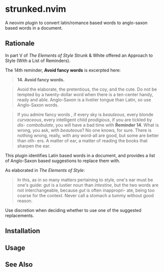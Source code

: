 # strunked.nvim

A neovim plugin to convert latin/romance based words to anglo-saxon based words in a document.

## Rationale

In part V of *The Elements of Style* Strunk & White offered an Approach to Style (With a List of Reminders).

The 14th reminder, **Avoid fancy words** is excerpted here:

> **14. Avoid fancy words.**

> Avoid the elaborate, the pretentious, the coy, and the cute. Do not be
> tempted by a twenty-dollar word when there is a ten-center handy,
> ready and able. Anglo-Saxon is a livelier tongue than Latin, so use
> Anglo-Saxon words.

> If you admire fancy words , if every sky is *beauteous*, every blonde
> *curvaceous*, every intelligent child *prodigious*, if you are tickled by *dis-
> combobulate*, you will have a bad time with **Reminder 14**. What is
> wrong, you ask, with *beauteous*? No one knows, for sure. There is nothing
> wrong, really, with any word-all are good, but some are better than oth-
> ers. A matter of ear, a matter of reading the books that sharpen the ear.

This plugin identifies Latin based words in a document, and provides a list of Anglo-Saxon based suggestions to replace them with.

As elaborated in *The Elements of Style*:

> In this, as in so many matters pertaining to style,
> one's ear must be one's guide: *gut* is a lustier noun than *intestine*, but
> the two words are not interchangeable, because *gut* is often inappropri-
> ate, being too coarse for the context. Never call a stomach a tummy
> without good reason.

Use discretion when deciding whether to use one of the suggested replacements.


## Installation


## Usage


## See Also
